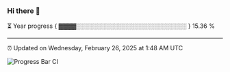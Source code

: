 ### Hi there 👋

⏳ Year progress { ▓▓▓▓░░░░░░░░░░░░░░░░░░░░░░░░░░ } 15.36 %

---

⏰ Updated on Wednesday, February 26, 2025 at 1:48 AM UTC

![Progress Bar CI](https://github.com/arthurbuhl/arthurbuhl/workflows/Progress%20Bar%20CI/badge.svg)

